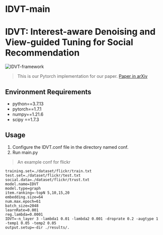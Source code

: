 # IDVT-main

# IDVT: Interest-aware Denoising and View-guided Tuning for Social Recommendation
![IDVT-framework](/imgs/2023-09-25/90HOiliMF6spwnwJ.png)
>This is our Pytorch implementation for our paper. [Paper in arXiv](https://arxiv.org/pdf/2308.15926.pdf)

## Environment Requirements
 - python==3.7.13
 - pytorch==1.7.1
 - numpy==1.21.6
 -  scipy ==1.7.3
 
## Usage
 1. Configure the IDVT.conf file in the directory named conf. 
 2.  Run main.py
 >An example conf for flickr
```
training.set=./dataset/flickr/train.txt
test.set=./dataset/flickr/test.txt
social.data=./dataset/flickr/trust.txt
model.name=IDVT
model.type=graph
item.ranking=-topN 5,10,15,20
embedding.size=64
num.max.epoch=61
batch_size=2048
learnRate=0.001
reg.lambda=0.0001
IDVT=-n_layer 3 -lambda1 0.01 -lambda2 0.001 -droprate 0.2 -augtype 1 -temp1 0.05 -temp2 0.05
output.setup=-dir ./results/.
```


